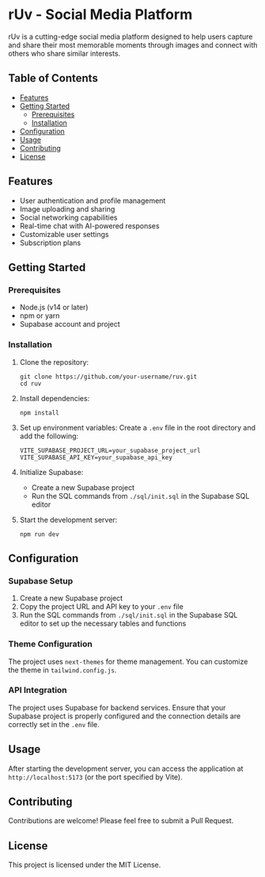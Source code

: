 # rUv - Social Media Platform

rUv is a cutting-edge social media platform designed to help users capture and share their most memorable moments through images and connect with others who share similar interests.

## Table of Contents

- [Features](#features)
- [Getting Started](#getting-started)
  - [Prerequisites](#prerequisites)
  - [Installation](#installation)
- [Configuration](#configuration)
- [Usage](#usage)
- [Contributing](#contributing)
- [License](#license)

## Features

- User authentication and profile management
- Image uploading and sharing
- Social networking capabilities
- Real-time chat with AI-powered responses
- Customizable user settings
- Subscription plans

## Getting Started

### Prerequisites

- Node.js (v14 or later)
- npm or yarn
- Supabase account and project

### Installation

1. Clone the repository:
   ```
   git clone https://github.com/your-username/ruv.git
   cd ruv
   ```

2. Install dependencies:
   ```
   npm install
   ```

3. Set up environment variables:
   Create a `.env` file in the root directory and add the following:
   ```
   VITE_SUPABASE_PROJECT_URL=your_supabase_project_url
   VITE_SUPABASE_API_KEY=your_supabase_api_key
   ```

4. Initialize Supabase:
   - Create a new Supabase project
   - Run the SQL commands from `./sql/init.sql` in the Supabase SQL editor

5. Start the development server:
   ```
   npm run dev
   ```

## Configuration

### Supabase Setup

1. Create a new Supabase project
2. Copy the project URL and API key to your `.env` file
3. Run the SQL commands from `./sql/init.sql` in the Supabase SQL editor to set up the necessary tables and functions

### Theme Configuration

The project uses `next-themes` for theme management. You can customize the theme in `tailwind.config.js`.

### API Integration

The project uses Supabase for backend services. Ensure that your Supabase project is properly configured and the connection details are correctly set in the `.env` file.

## Usage

After starting the development server, you can access the application at `http://localhost:5173` (or the port specified by Vite).

## Contributing

Contributions are welcome! Please feel free to submit a Pull Request.

## License

This project is licensed under the MIT License.